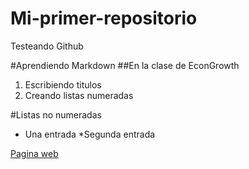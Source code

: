 # Mi-primer-repositorio
Testeando Github

#Aprendiendo Markdown
##En la clase de EconGrowth
1. Escribiendo titulos
2. Creando listas numeradas

#Listas no numeradas
* Una entrada
*Segunda entrada

[Pagina web](https://typora.io/)



  



